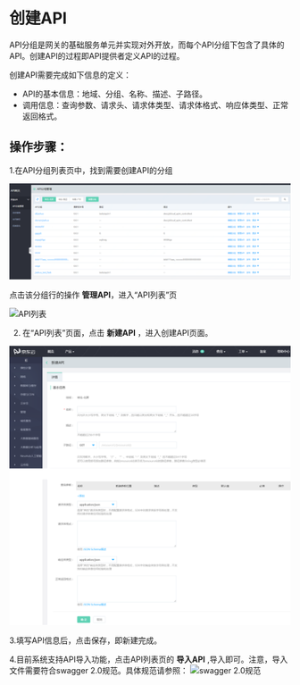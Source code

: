 # 创建API

API分组是网关的基础服务单元并实现对外开放，而每个API分组下包含了具体的API。创建API的过程即API提供者定义API的过程。

创建API需要完成如下信息的定义：
- 	API的基本信息：地域、分组、名称、描述、子路径。
- 	调用信息：查询参数、请求头、请求体类型、请求体格式、响应体类型、正常返回格式。


## 操作步骤：

1.在API分组列表页中，找到需要创建API的分组

 ![API分组管理](https://github.com/jdcloudcom/cn/blob/edit/image/Internet-Middleware/API-Gateway/apigroup-1.png)
 
点击该分组行的操作 **管理API**，进入“API列表”页

 ![API列表](https://github.com/jdcloudcom/cn/blob/edit/image/Internet-Middleware/API-Gateway/apigroup-apilist.png)


2. 在“API列表”页面，点击 **新建API** ，进入创建API页面。

![新建API](https://github.com/jdcloudcom/cn/blob/edit/image/Internet-Middleware/API-Gateway/apigroup-addapi.png)
 
  
3.填写API信息后，点击保存，即新建完成。

4.目前系统支持API导入功能，点击API列表页的 **导入API**  ,导入即可。注意，导入文件需要符合swagger 2.0规范。具体规范请参照：
![swagger 2.0规范](http://editor.swagger.io/)  
